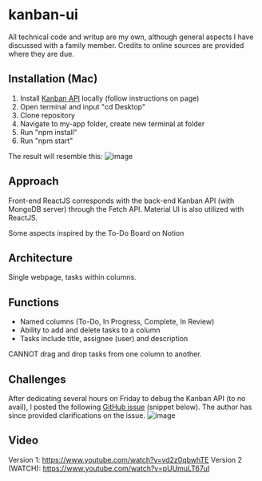# kanban-ui
All technical code and writup are my own, although general aspects I have discussed with a family member. Credits to online sources are provided where they are due.

## Installation (Mac)
1. Install [Kanban API](https://github.com/Garrett-Freddo/kanban-api) locally (follow instructions on page)
2. Open terminal and input "cd Desktop"
3. Clone repository
4. Navigate to my-app folder, create new terminal at folder
5. Run "npm install"
6. Run "npm start"

The result will resemble this:
![image](https://user-images.githubusercontent.com/43073270/122647397-1224d980-d0f2-11eb-95db-33fc386777a4.png)

## Approach
Front-end ReactJS corresponds with the back-end Kanban API (with MongoDB server) through the Fetch API. Material UI is also utilized with ReactJS.

Some aspects inspired by the To-Do Board on Notion

## Architecture
Single webpage, tasks within columns.

## Functions
- Named columns (To-Do, In Progress, Complete, In Review)
- Ability to add and delete tasks to a column
- Tasks include title, assignee (user) and description

CANNOT drag and drop tasks from one column to another.

## Challenges
After dedicating several hours on Friday to debug the Kanban API (to no avail), I posted the following [GitHub issue](https://github.com/Garrett-Freddo/kanban-api/issues/1) (snippet below). The author has since provided clarifications on the issue.
![image](https://user-images.githubusercontent.com/43073270/122647681-6f6d5a80-d0f3-11eb-9cfc-fa50151757d9.png)

## Video
Version 1: https://www.youtube.com/watch?v=vd2z0qbwhTE
Version 2 (WATCH): https://www.youtube.com/watch?v=pUUmuLT67uI
